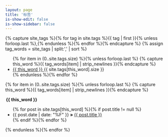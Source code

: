 ```yaml
---
layout: page
title: '标签'
is-show-edit: false
is-show-sidebar: false
---
```


<div class="site-tags">

{% capture site_tags %}{% for tag in site.tags %}{{ tag | first }}{% unless forloop.last %},{% endunless %}{% endfor %}{% endcapture %}
{% assign tag_words = site_tags | split:',' | sort %}

<!-- 导航 -->
<ul class="nav">
  {% for item in (0..site.tags.size) %}{% unless forloop.last %}
    {% capture this_word %}{{ tag_words[item] | strip_newlines }}{% endcapture %}
    <li>
        <a href="#{{ this_word | replace:' ','-' }}" title="{{ this_word }}">
          {{ this_word }}
        </a>
        <span>{{ site.tags[this_word].size }}</span>
    </li>
  {% endunless %}{% endfor %}
</ul>

<!-- 列表 -->

{% for item in (0..site.tags.size) %}{% unless forloop.last %}
{% capture this_word %}{{ tag_words[item] | strip_newlines }}{% endcapture %}

  <div class="site-page-list">
      <legend id="{{ this_word | replace:' ','-' }}">
          <b>{{ this_word }}</b>
      </legend>
      <ul class="list">
          {% for post in site.tags[this_word] %}{% if post.title != null %}
          <li>
              <span>{{ post.date | date: "%F" }}</span>
            <b class='raqu'> &raquo; </b>
            <a href="{{ post.url | relative_url }}"
                title="{{ post.title }}"
                >
                {{ post.title }}
            </a>
          </li>
          {% endif %}{% endfor %}
      </ul>
  </div>
{% endunless %}{% endfor %}
</div>
